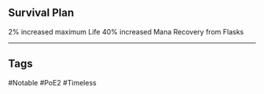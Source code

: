 ## Survival Plan
2% increased maximum Life
40% increased Mana Recovery from Flasks

---
## Tags
#Notable
#PoE2
#Timeless
